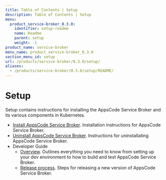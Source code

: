 ```yaml
---
title: Table of Contents | Setup
description: Table of Contents | Setup
menu:
  product_service-broker_0.3.0:
    identifier: setup-readme
    name: Readme
    parent: setup
    weight: -1
product_name: service-broker
menu_name: product_service-broker_0.3.0
section_menu_id: setup
url: /products/service-broker/0.3.0/setup/
aliases:
  - /products/service-broker/0.3.0/setup/README/
---
```

# Setup

Setup contains instructions for installing the AppsCode Service Broker and its various components in Kubernetes.

- [Install AppsCode Service Broker](/docs/setup/install.md). Installation instructions for AppsCode Service Broker.
- [Uninstall AppsCode Service Broker](/docs/setup/uninstall.md). Instructions for uninstallating AppsCode Service Broker.
- Developer Guide
  - [Overview](/docs/setup/developer-guide/overview.md). Outlines everything you need to know from setting up your dev environment to how to build and test AppsCode Service Broker.
  - [Release process](/docs/setup/developer-guide/release.md). Steps for releasing a new version of AppsCode Service Broker.
